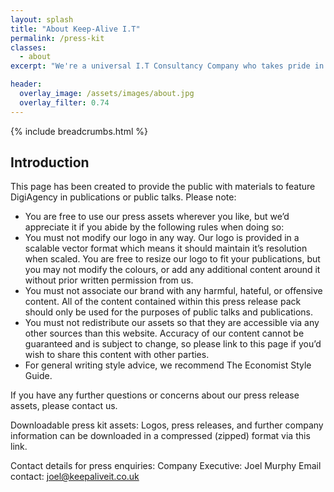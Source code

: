 ```yaml
---
layout: splash
title: "About Keep-Alive I.T"
permalink: /press-kit
classes:
  - about
excerpt: "We're a universal I.T Consultancy Company who takes pride in our work. Learn more about our Company values, our vision, and how to join the 'Keep-Alive I.T family' as an employee."

header:
  overlay_image: /assets/images/about.jpg
  overlay_filter: 0.74
---
```



{% include breadcrumbs.html %}

## Introduction
This page has been created to provide the public with materials to feature DigiAgency in publications or public talks.
Please note:
- You are free to use our press assets wherever you like, but we’d appreciate it if you abide by the following rules when doing so:
- You must not modify our logo in any way. Our logo is provided in a scalable vector format which means it should maintain it’s resolution when scaled. You are free to resize our logo to fit your publications, but you may not modify the colours, or add any additional content around it without prior written permission from us.
- You must not associate our brand with any harmful, hateful, or offensive content. All of the content contained within this press release pack should only be used for the purposes of public talks and publications.
- You must not redistribute our assets so that they are accessible via any other sources than this website. Accuracy of our content cannot be guaranteed and is subject to change, so please link to this page if you’d wish to share this content with other parties.
- For general writing style advice, we recommend The Economist Style Guide.

If you have any further questions or concerns about our press release assets, please contact us.

Downloadable press kit assets:
Logos, press releases, and further company information can be downloaded in a compressed (zipped) format via this link.

Contact details for press enquiries:
Company Executive: Joel Murphy
Email contact: joel@keepaliveit.co.uk
